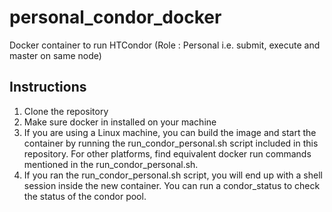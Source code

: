 # personal_condor_docker
Docker container to run HTCondor (Role : Personal i.e. submit, execute and master on same node)

## Instructions

1. Clone the repository
1. Make sure docker in installed on your machine 
1. If you are using a Linux machine, you can build the image and start the container by running the run_condor_personal.sh script included in this repository. For other platforms, find equivalent docker run commands mentioned in the run_condor_personal.sh. 
1. If you ran the run_condor_personal.sh script, you will end up with a shell session inside the new container. You can run a condor_status to check the status of the condor pool.
